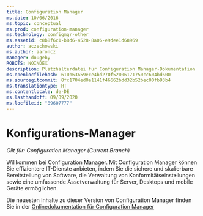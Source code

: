 ```yaml
---
title: Configuration Manager
ms.date: 10/06/2016
ms.topic: conceptual
ms.prod: configuration-manager
ms.technology: configmgr-other
ms.assetid: c8b8f6c1-b8d6-4528-8a06-e9dee1d68969
author: aczechowski
ms.author: aaroncz
manager: dougeby
ROBOTS: NOINDEX
description: Platzhalterdatei für Configuration Manager-Dokumentation
ms.openlocfilehash: 610b63659ece4bd270f52006171750cc604bd600
ms.sourcegitcommit: 8fc1704ed0e1141f46662bdd32b52bec00fb93b4
ms.translationtype: HT
ms.contentlocale: de-DE
ms.lasthandoff: 09/09/2020
ms.locfileid: "89607777"
---
```

# <a name="configuration-manager"></a>Konfigurations-Manager

*Gilt für: Configuration Manager (Current Branch)*

Willkommen bei Configuration Manager. Mit Configuration Manager können Sie effizientere IT-Dienste anbieten, indem Sie die sichere und skalierbare Bereitstellung von Software, die Verwaltung von Konformitätseinstellungen sowie eine umfassende Assetverwaltung für Server, Desktops und mobile Geräte ermöglichen.  

Die neuesten Inhalte zu dieser Version von Configuration Manager finden Sie in der [Onlinedokumentation für Configuration Manager](/mem/configmgr)
